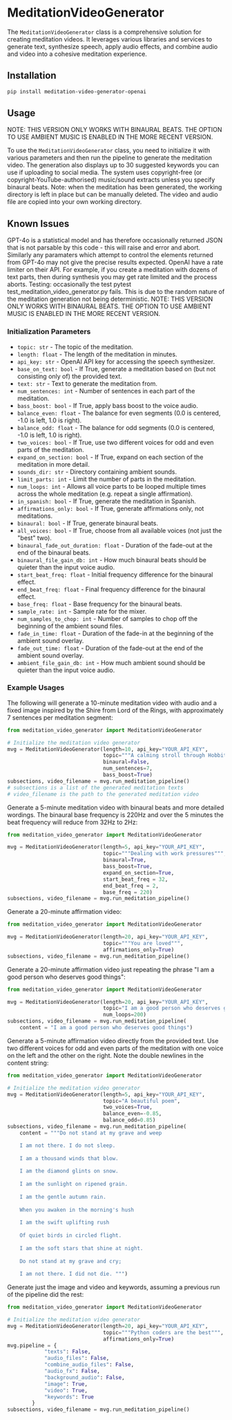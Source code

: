 # MeditationVideoGenerator

The `MeditationVideoGenerator` class is a comprehensive solution for creating meditation videos. It leverages various libraries and services to generate text, synthesize speech, apply audio effects, and combine audio and video into a cohesive meditation experience.

## Installation

```bash
pip install meditation-video-generator-openai
```

## Usage

NOTE: THIS VERSION ONLY WORKS WITH BINAURAL BEATS. 
THE OPTION TO USE AMBIENT MUSIC IS ENABLED IN THE MORE RECENT VERSION.

To use the `MeditationVideoGenerator` class, you need to initialize it with various parameters and then run the pipeline to generate the meditation video.
The generation also displays up to 30 suggested keywords you can use if uploading to social media.
The system uses copyright-free (or copyright-YouTube-authorised) music/sound extracts unless you specify binaural beats.
Note: when the meditation has been generated, the working directory is left in place but can be manually deleted. The video and audio file are copied into your own working directory.


## Known Issues

GPT-4o is a statistical model and has therefore occasionally returned JSON that is not parsable by this code - this will raise and error and abort. 
Similarly any paramaters which attempt to control the elements returned from GPT-4o may not give the precise results expected.
OpenAI have a rate limiter on their API. For example, if you create a meditation with dozens of text parts, then during synthesis you may get rate limited and the process aborts.
Testing: occasionally the test pytest test_meditation_video_generator.py fails. This is due to the random nature of the meditation generation not being deterministic.
NOTE: THIS VERSION ONLY WORKS WITH BINAURAL BEATS. 
THE OPTION TO USE AMBIENT MUSIC IS ENABLED IN THE MORE RECENT VERSION.

### Initialization Parameters

- `topic: str` - The topic of the meditation.
- `length: float` - The length of the meditation in minutes.
- `api_key: str` - OpenAI API key for accessing the speech synthesizer.
- `base_on_text: bool` - If True, generate a meditation based on (but not consisting only of) the provided text.
- `text: str` - Text to generate the meditation from.
- `num_sentences: int` - Number of sentences in each part of the meditation.
- `bass_boost: bool` - If True, apply bass boost to the voice audio.
- `balance_even: float` - The balance for even segments (0.0 is centered, -1.0 is left, 1.0 is right).
- `balance_odd: float` - The balance for odd segments (0.0 is centered, -1.0 is left, 1.0 is right).
- `two_voices: bool` - If True, use two different voices for odd and even parts of the meditation.
- `expand_on_section: bool` - If True, expand on each section of the meditation in more detail.
- `sounds_dir: str` - Directory containing ambient sounds.
- `limit_parts: int` - Limit the number of parts in the meditation.
- `num_loops: int` - Allows all voice parts to be looped multiple times across the whole meditation (e.g. repeat a single affirmation).
- `in_spanish: bool` - If True, generate the meditation in Spanish.
- `affirmations_only: bool` - If True, generate affirmations only, not meditations.
- `binaural: bool` - If True, generate binaural beats.
- `all_voices: bool` - If True, choose from all available voices (not just the "best" two).
- `binaural_fade_out_duration: float` - Duration of the fade-out at the end of the binaural beats.
- `binaural_file_gain_db: int` - How much binaural beats should be quieter than the input voice audio.
- `start_beat_freq: float` - Initial frequency difference for the binaural effect.
- `end_beat_freq: float` - Final frequency difference for the binaural effect.
- `base_freq: float` - Base frequency for the binaural beats.
- `sample_rate: int` - Sample rate for the mixer.
- `num_samples_to_chop: int` - Number of samples to chop off the beginning of the ambient sound files.
- `fade_in_time: float` - Duration of the fade-in at the beginning of the ambient sound overlay.
- `fade_out_time: float` - Duration of the fade-out at the end of the ambient sound overlay.
- `ambient_file_gain_db: int` - How much ambient sound should be quieter than the input voice audio.

### Example Usages

The following will generate a 10-minute meditation video with audio and a fixed image inspired by the Shire from Lord of the Rings, with approximately 7 sentences per meditation segment:
```python
from meditation_video_generator import MeditationVideoGenerator

# Initialize the meditation video generator
mvg = MeditationVideoGenerator(length=10, api_key="YOUR_API_KEY",
                               topic="""A calming stroll through Hobbiton in the Shire""",
                               binaural=False,
                               num_sentences=7, 
                               bass_boost=True)
subsections, video_filename = mvg.run_meditation_pipeline()
# subsections is a list of the generated meditation texts
# video_filename is the path to the generated meditation video
```

Generate a 5-minute meditation video with binaural beats and more detailed wordings. The binaural base frequency is 220Hz and over the 5 minutes the beat frequency will reduce from 32Hz to 2Hz:
```python
from meditation_video_generator import MeditationVideoGenerator

mvg = MeditationVideoGenerator(length=5, api_key="YOUR_API_KEY",
                               topic="""Dealing with work pressures""",
                               binaural=True,
                               bass_boost=True,
                               expand_on_section=True,
                               start_beat_freq = 32,  
                               end_beat_freq = 2,  
                               base_freq = 220)
subsections, video_filename = mvg.run_meditation_pipeline()
```

Generate a 20-minute affirmation video:
```python
from meditation_video_generator import MeditationVideoGenerator

mvg = MeditationVideoGenerator(length=20, api_key="YOUR_API_KEY",
                               topic="""You are loved""",
                               affirmations_only=True)
subsections, video_filename = mvg.run_meditation_pipeline()
```

Generate a 20-minute affirmation video just repeating the phrase "I am a good person who deserves good things":
```python
from meditation_video_generator import MeditationVideoGenerator

mvg = MeditationVideoGenerator(length=20, api_key="YOUR_API_KEY",
                               topic="I am a good person who deserves good things",
                               num_loops=200)
subsections, video_filename = mvg.run_meditation_pipeline(
    content = "I am a good person who deserves good things")
```

Generate a 5-minute affirmation video directly from the provided text.
Use two different voices for odd and even parts of the meditation with one voice on the left and the other on the right.
Note the double newlines in the content string:
```python
from meditation_video_generator import MeditationVideoGenerator

# Initialize the meditation video generator
mvg = MeditationVideoGenerator(length=5, api_key="YOUR_API_KEY",
                               topic="A beautiful poem",
                               two_voices=True,
                               balance_even=-0.85,
                               balance_odd=0.85)
subsections, video_filename = mvg.run_meditation_pipeline(
    content = """Do not stand at my grave and weep

    I am not there. I do not sleep.
    
    I am a thousand winds that blow.
    
    I am the diamond glints on snow.
    
    I am the sunlight on ripened grain.
    
    I am the gentle autumn rain.
    
    When you awaken in the morning's hush
    
    I am the swift uplifting rush
    
    Of quiet birds in circled flight.
    
    I am the soft stars that shine at night.
    
    Do not stand at my grave and cry;
    
    I am not there. I did not die. """)
```

Generate just the image and video and keywords, assuming a previous run of the pipeline did the rest:
```python
from meditation_video_generator import MeditationVideoGenerator

# Initialize the meditation video generator
mvg = MeditationVideoGenerator(length=20, api_key="YOUR_API_KEY",
                               topic="""Python coders are the best""",
                               affirmations_only=True)
mvg.pipeline = {
            "texts": False,
            "audio_files": False,
            "combine_audio_files": False,
            "audio_fx": False,
            "background_audio": False,
            "image": True,
            "video": True,
            "keywords": True
        }
subsections, video_filename = mvg.run_meditation_pipeline()
```

